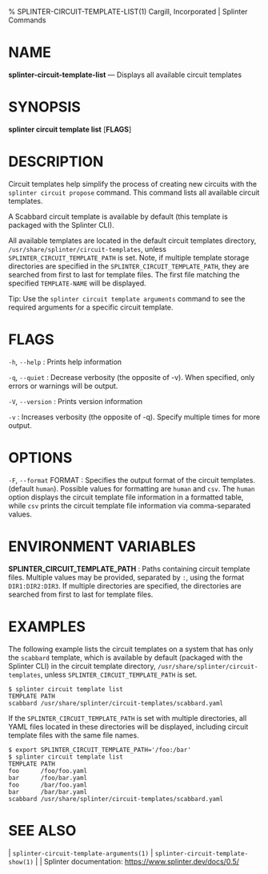 % SPLINTER-CIRCUIT-TEMPLATE-LIST(1) Cargill, Incorporated | Splinter Commands
<!--
  Copyright 2018-2020 Cargill Incorporated
  Licensed under Creative Commons Attribution 4.0 International License
  https://creativecommons.org/licenses/by/4.0/
-->

NAME
====

**splinter-circuit-template-list** — Displays all available circuit templates

SYNOPSIS
========
**splinter circuit template list** \[**FLAGS**\]

DESCRIPTION
===========
Circuit templates help simplify the process of creating new circuits with the
`splinter circuit propose` command. This command lists all available circuit
templates.

A Scabbard circuit template is available by default (this template is packaged
with the Splinter CLI).

All available templates are located in the default circuit templates directory,
`/usr/share/splinter/circuit-templates`, unless `SPLINTER_CIRCUIT_TEMPLATE_PATH`
is set. Note, if multiple template storage directories are specified in the
`SPLINTER_CIRCUIT_TEMPLATE_PATH`, they are searched from first to last for
template files. The first file matching the specified `TEMPLATE-NAME` will
be displayed.

Tip: Use the `splinter circuit template arguments` command to see the required
arguments for a specific circuit template.

FLAGS
=====
`-h`, `--help`
: Prints help information

`-q`, `--quiet`
: Decrease verbosity (the opposite of -v). When specified, only errors or
  warnings will be output.

`-V`, `--version`
: Prints version information

`-v`
: Increases verbosity (the opposite of -q). Specify multiple times for more
  output.

OPTIONS
=======
`-F`, `--format` FORMAT
: Specifies the output format of the circuit templates. (default `human`).
  Possible values for formatting are `human` and `csv`. The `human` option
  displays the circuit template file information in a formatted table, while
  `csv` prints the circuit template file information via comma-separated values.

ENVIRONMENT VARIABLES
=====================
**SPLINTER_CIRCUIT_TEMPLATE_PATH**
: Paths containing circuit template files. Multiple values may be provided,
  separated by `:`, using the format `DIR1:DIR2:DIR3`. If multiple directories
  are specified, the directories are searched from first to last for template
  files.

EXAMPLES
========
The following example lists the circuit templates on a system that has only the
`scabbard` template, which is available by default (packaged with the Splinter CLI)
in the circuit template directory, `/usr/share/splinter/circuit-templates`, unless
`SPLINTER_CIRCUIT_TEMPLATE_PATH` is set.

```
$ splinter circuit template list
TEMPLATE PATH
scabbard /usr/share/splinter/circuit-templates/scabbard.yaml
```

If the `SPLINTER_CIRCUIT_TEMPLATE_PATH` is set with multiple directories, all
YAML files located in these directories will be displayed, including circuit
template files with the same file names.

```
$ export SPLINTER_CIRCUIT_TEMPLATE_PATH='/foo:/bar'
$ splinter circuit template list
TEMPLATE PATH
foo      /foo/foo.yaml
bar      /foo/bar.yaml
foo      /bar/foo.yaml
bar      /bar/bar.yaml
scabbard /usr/share/splinter/circuit-templates/scabbard.yaml
```

SEE ALSO
========
| `splinter-circuit-template-arguments(1)`
| `splinter-circuit-template-show(1)`
|
| Splinter documentation: https://www.splinter.dev/docs/0.5/
